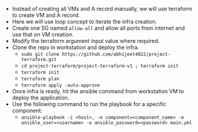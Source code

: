 * Instead of creating all VMs and A record manually, we will use terraform to create VM and A record.
* Here we will use loop concept to iterate the infra creation.
* Create one SG named `allow-all` and allow all ports from internet and use that on VM creation.
* Modify the terraform argument input value where required.
* Clone the repo in workstation and deploy the infra.
  * `sudo git clone https://github.com/abhijeet4022/project-terraform.git`
  * `cd project-terraform/project-terraform-v1 ; terraform init`
  * `terraform init`
  * `terraform plan`
  * `terraform apply -auto-approve`
* Once infra is ready, hit the ansible command from workstation VM to deploy the application.
* Use the following command to run the playbook for a specific component:
    - `ansible-playbook -i <host>, -e component=<component_name> -e ansible_user=<username> -e ansible_password=<password> main.yml
   `